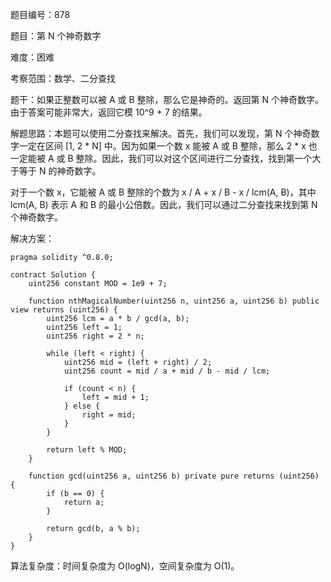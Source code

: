 题目编号：878

题目：第 N 个神奇数字

难度：困难

考察范围：数学、二分查找

题干：如果正整数可以被 A 或 B 整除，那么它是神奇的。返回第 N 个神奇数字。由于答案可能非常大，返回它模 10^9 + 7 的结果。

解题思路：本题可以使用二分查找来解决。首先，我们可以发现，第 N 个神奇数字一定在区间 [1, 2 * N] 中。因为如果一个数 x 能被 A 或 B 整除，那么 2 * x 也一定能被 A 或 B 整除。因此，我们可以对这个区间进行二分查找，找到第一个大于等于 N 的神奇数字。

对于一个数 x，它能被 A 或 B 整除的个数为 x / A + x / B - x / lcm(A, B)，其中 lcm(A, B) 表示 A 和 B 的最小公倍数。因此，我们可以通过二分查找来找到第 N 个神奇数字。

解决方案：

```
pragma solidity ^0.8.0;

contract Solution {
    uint256 constant MOD = 1e9 + 7;

    function nthMagicalNumber(uint256 n, uint256 a, uint256 b) public view returns (uint256) {
        uint256 lcm = a * b / gcd(a, b);
        uint256 left = 1;
        uint256 right = 2 * n;

        while (left < right) {
            uint256 mid = (left + right) / 2;
            uint256 count = mid / a + mid / b - mid / lcm;

            if (count < n) {
                left = mid + 1;
            } else {
                right = mid;
            }
        }

        return left % MOD;
    }

    function gcd(uint256 a, uint256 b) private pure returns (uint256) {
        if (b == 0) {
            return a;
        }

        return gcd(b, a % b);
    }
}
```

算法复杂度：时间复杂度为 O(logN)，空间复杂度为 O(1)。